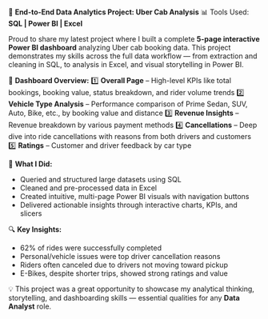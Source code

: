 
🚀 **End-to-End Data Analytics Project: Uber Cab Analysis**
📊 Tools Used: **SQL | Power BI | Excel**

Proud to share my latest project where I built a complete **5-page interactive Power BI dashboard** analyzing Uber cab booking data. This project demonstrates my skills across the full data workflow — from extraction and cleaning in SQL, to analysis in Excel, and visual storytelling in Power BI.

🧠 **Dashboard Overview:**
1️⃣ **Overall Page** – High-level KPIs like total bookings, booking value, status breakdown, and rider volume trends
2️⃣ **Vehicle Type Analysis** – Performance comparison of Prime Sedan, SUV, Auto, Bike, etc., by booking value and distance
3️⃣ **Revenue Insights** – Revenue breakdown by various payment methods
4️⃣ **Cancellations** – Deep dive into ride cancellations with reasons from both drivers and customers
5️⃣ **Ratings** – Customer and driver feedback by car type

💼 **What I Did:**

* Queried and structured large datasets using SQL
* Cleaned and pre-processed data in Excel
* Created intuitive, multi-page Power BI visuals with navigation buttons
* Delivered actionable insights through interactive charts, KPIs, and slicers

🔍 **Key Insights:**

* 62% of rides were successfully completed
* Personal/vehicle issues were top driver cancellation reasons
* Riders often canceled due to drivers not moving toward pickup
* E-Bikes, despite shorter trips, showed strong ratings and value

💡 This project was a great opportunity to showcase my analytical thinking, storytelling, and dashboarding skills — essential qualities for any **Data Analyst** role.



